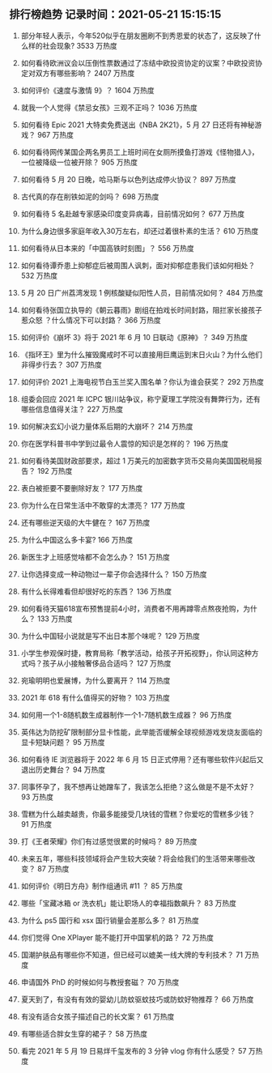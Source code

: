 
## 排行榜趋势 记录时间：2021-05-21 15:15:15
  
  1. 部分年轻人表示，今年520似乎在朋友圈刷不到秀恩爱的状态了，这反映了什么样的社会现象? 3533 万热度
    
  2. 如何看待欧洲议会以压倒性票数通过了冻结中欧投资协定的议案？中欧投资协定对双方有哪些影响？ 2407 万热度
    
  3. 如何评价《速度与激情 9》？ 1604 万热度
    
  4. 就我一个人觉得《禁忌女孩》三观不正吗？ 1036 万热度
    
  5. 如何看待 Epic 2021 大特卖免费送出《NBA 2K21》，5 月 27 日还将有神秘游戏？ 967 万热度
    
  6. 如何看待网传某国企两名男员工上班时间在女厕所摸鱼打游戏《怪物猎人》，一位被降级一位被开除？ 905 万热度
    
  7. 如何看待 5 月 20 日晚，哈马斯与以色列达成停火协议？ 897 万热度
    
  8. 古代真的存在削铁如泥的剑吗？ 698 万热度
    
  9. 如何看待 5 名赴越专家感染印度变异病毒，目前情况如何？ 677 万热度
    
  10. 为什么身边很多家庭年收入30万左右，却还过着很朴素的生活？ 610 万热度
    
  11. 如何看待从日本来的「中国高铁时刻图」？ 556 万热度
    
  12. 如何看待谭乔患上抑郁症后被周围人讽刺，面对抑郁症患我们该如何相处？ 532 万热度
    
  13. 5 月 20 日广州荔湾发现 1 例核酸疑似阳性人员，目前情况如何？ 484 万热度
    
  14. 如何看待张国立执导的《朝云暮雨》剧组在拍戏长时间封路，阻拦家长接孩子惹众怒 ？什么情况下可以封路？ 366 万热度
    
  15. 如何评价《崩坏 3》将于 2021 年 6 月 10 日联动《原神》？ 349 万热度
    
  16. 《指环王》里为什么摧毁魔戒时不可以直接用巨鹰运到末日火山？为什么他们非得步行去？ 307 万热度
    
  17. 如何评价 2021 上海电视节白玉兰奖入围名单？你认为谁会获奖？ 292 万热度
    
  18. 组委会回应 2021 年 ICPC 银川站争议，称宁夏理工学院没有舞弊行为，还有哪些信息值得关注？ 227 万热度
    
  19. 如何解决玄幻小说力量体系后期的大崩坏？ 214 万热度
    
  20. 你在医学科普书中学到过最令人震惊的知识是怎样的？ 196 万热度
    
  21. 如何看待美国财政部要求，超过 1 万美元的加密数字货币交易向美国国税局报告？ 192 万热度
    
  22. 表白被拒要不要删除好友？ 177 万热度
    
  23. 你为什么在日常生活中不敢穿的太漂亮？ 177 万热度
    
  24. 还有哪些逆天级的大牛健在？ 167 万热度
    
  25. 为什么中国这么多卡宴? 166 万热度
    
  26. 新医生才上班感觉啥都不会怎么办？ 151 万热度
    
  27. 让你选择变成一种动物过一辈子你会选择什么？ 150 万热度
    
  28. 有什么长得难看但却很好吃的东西？ 136 万热度
    
  29. 如何看待天猫618宣布预售提前4小时，消费者不用再蹲零点熬夜抢购，为什么？ 133 万热度
    
  30. 为什么中国轻小说就是写不出日本那个味呢？ 129 万热度
    
  31. 小学生参观保时捷，教育局称「教学活动，给孩子开拓视野」，你认同这种方式吗？孩子从小接触奢侈品合适吗？ 127 万热度
    
  32. 宛瑜明明也爱展博，为什么要离开？ 114 万热度
    
  33. 2021 年 618 有什么值得买的好物？ 103 万热度
    
  34. 如何用一个1-8随机数生成器制作一个1-7随机数生成器？ 96 万热度
    
  35. 英伟达为防挖矿限制部分显卡性能，此举能否缓解全球视频游戏发烧友面临的显卡短缺问题？ 95 万热度
    
  36. 如何看待 IE 浏览器将于 2022 年 6 月 15 日正式停用？还有哪些软件兴起后又退出历史舞台？ 94 万热度
    
  37. 同事怀孕了，我不想再让她蹭车了，我该怎么拒绝？这么做是不是不太好？ 93 万热度
    
  38. 雪糕为什么越卖越贵，你最多能接受几块钱的雪糕？你爱吃的雪糕多少钱？ 91 万热度
    
  39. 打《王者荣耀》你们有过感觉很累的时候吗？ 89 万热度
    
  40. 未来五年，哪些科技领域将会产生较大突破？将会给我们的生活带来哪些改变？ 87 万热度
    
  41. 如何评价《明日方舟》制作组通讯 #11 ？ 85 万热度
    
  42. 哪些「宝藏冰箱 or 洗衣机」能让职场人的幸福指数飙升？ 83 万热度
    
  43. 为什么 ps5 国行和 xsx 国行销量会差那么多？ 81 万热度
    
  44. 你们觉得 One XPlayer 能不能打开中国掌机的路？ 72 万热度
    
  45. 国潮护肤品有哪些你不知道，但已经可以媲美一线大牌的专利技术？ 71 万热度
    
  46. 申请国外 PhD 的时候如何与教授套磁？ 70 万热度
    
  47. 夏天到了，有没有有效的婴幼儿防蚊驱蚊技巧或防蚊好物推荐？ 66 万热度
    
  48. 有没有适合女孩子描述自己的长文案？ 61 万热度
    
  49. 有哪些适合胖女生穿的裙子？ 58 万热度
    
  50. 看完 2021 年 5 月 19 日易烊千玺发布的 3 分钟 vlog 你有什么感受？ 57 万热度
    